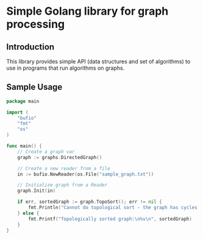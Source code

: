 # Simple Golang library for graph processing

## Introduction

This library provides simple API (data structures and set of algorithms) to use in programs that run algorithms on graphs.

## Sample Usage

```go
package main

import (
	"bufio"
	"fmt"
	"os"
)

func main() {
	// Create a graph var
	graph := graphs.DirectedGraph()

	// Create a new reader from a file
	in := bufio.NewReader(os.File("sample_graph.txt"))

	// Initialize graph from a Reader
	graph.Init(in)

	if err, sortedGraph := graph.TopoSort(); err != nil {
		fmt.Println("Cannot do topological sort - the graph has cycles.")
	} else {
		fmt.Printf("Topologically sorted graph:\n%v\n", sortedGraph)
	}
}
```